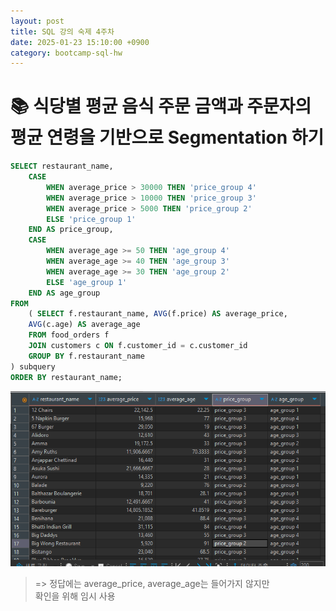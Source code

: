 ```yaml
---
layout: post
title: SQL 강의 숙제 4주차
date: 2025-01-23 15:10:00 +0900
category: bootcamp-sql-hw
---
```


# 📚 식당별 평균 음식 주문 금액과 주문자의 평균 연령을 기반으로 Segmentation 하기

```sql
SELECT restaurant_name,
    CASE
        WHEN average_price > 30000 THEN 'price_group 4'
        WHEN average_price > 10000 THEN 'price_group 3'
        WHEN average_price > 5000 THEN 'price_group 2'
        ELSE 'price_group 1'
    END AS price_group,
    CASE
        WHEN average_age >= 50 THEN 'age_group 4'
        WHEN average_age >= 40 THEN 'age_group 3'
        WHEN average_age >= 30 THEN 'age_group 2'
        ELSE 'age_group 1'
    END AS age_group
FROM
    ( SELECT f.restaurant_name, AVG(f.price) AS average_price, 
    AVG(c.age) AS average_age
    FROM food_orders f
    JOIN customers c ON f.customer_id = c.customer_id
    GROUP BY f.restaurant_name 
) subquery
ORDER BY restaurant_name;
```
![hw4-1](/public/img/sql-hw/hw4-1.png)
> => 정답에는 average_price, average_age는 들어가지 않지만  
확인을 위해 임시 사용